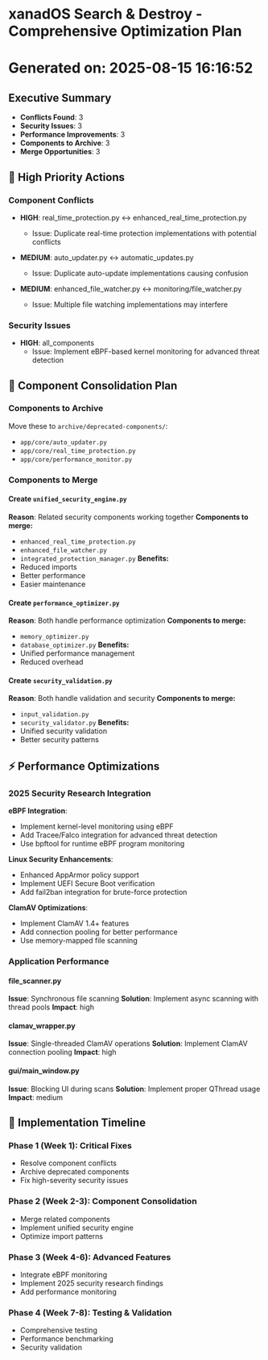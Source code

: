 # xanadOS Search & Destroy - Comprehensive Optimization Plan
# Generated on: 2025-08-15 16:16:52

## Executive Summary

- **Conflicts Found**: 3
- **Security Issues**: 3
- **Performance Improvements**: 3
- **Components to Archive**: 3
- **Merge Opportunities**: 3

## 🚨 High Priority Actions

### Component Conflicts
- **HIGH**: real_time_protection.py ↔ enhanced_real_time_protection.py
  - Issue: Duplicate real-time protection implementations with potential conflicts

- **MEDIUM**: auto_updater.py ↔ automatic_updates.py
  - Issue: Duplicate auto-update implementations causing confusion

- **MEDIUM**: enhanced_file_watcher.py ↔ monitoring/file_watcher.py
  - Issue: Multiple file watching implementations may interfere

### Security Issues
- **HIGH**: all_components
  - Issue: Implement eBPF-based kernel monitoring for advanced threat detection

## 🔧 Component Consolidation Plan

### Components to Archive
Move these to `archive/deprecated-components/`:

- `app/core/auto_updater.py`
- `app/core/real_time_protection.py`
- `app/core/performance_monitor.py`

### Components to Merge
#### Create `unified_security_engine.py`
**Reason**: Related security components working together
**Components to merge:**
- `enhanced_real_time_protection.py`
- `enhanced_file_watcher.py`
- `integrated_protection_manager.py`
**Benefits:**
- Reduced imports
- Better performance
- Easier maintenance

#### Create `performance_optimizer.py`
**Reason**: Both handle performance optimization
**Components to merge:**
- `memory_optimizer.py`
- `database_optimizer.py`
**Benefits:**
- Unified performance management
- Reduced overhead

#### Create `security_validation.py`
**Reason**: Both handle validation and security
**Components to merge:**
- `input_validation.py`
- `security_validator.py`
**Benefits:**
- Unified security validation
- Better security patterns

## ⚡ Performance Optimizations

### 2025 Security Research Integration

**eBPF Integration**:
- Implement kernel-level monitoring using eBPF
- Add Tracee/Falco integration for advanced threat detection
- Use bpftool for runtime eBPF program monitoring

**Linux Security Enhancements**:
- Enhanced AppArmor policy support
- Implement UEFI Secure Boot verification
- Add fail2ban integration for brute-force protection

**ClamAV Optimizations**:
- Implement ClamAV 1.4+ features
- Add connection pooling for better performance
- Use memory-mapped file scanning

### Application Performance
#### file_scanner.py
**Issue**: Synchronous file scanning
**Solution**: Implement async scanning with thread pools
**Impact**: high

#### clamav_wrapper.py
**Issue**: Single-threaded ClamAV operations
**Solution**: Implement ClamAV connection pooling
**Impact**: high

#### gui/main_window.py
**Issue**: Blocking UI during scans
**Solution**: Implement proper QThread usage
**Impact**: medium

## 📅 Implementation Timeline

### Phase 1 (Week 1): Critical Fixes
- Resolve component conflicts
- Archive deprecated components
- Fix high-severity security issues

### Phase 2 (Week 2-3): Component Consolidation
- Merge related components
- Implement unified security engine
- Optimize import patterns

### Phase 3 (Week 4-6): Advanced Features
- Integrate eBPF monitoring
- Implement 2025 security research findings
- Add performance monitoring

### Phase 4 (Week 7-8): Testing & Validation
- Comprehensive testing
- Performance benchmarking
- Security validation

